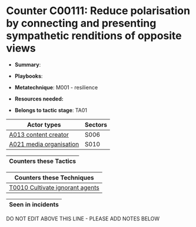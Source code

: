 # Counter C00111: Reduce polarisation by connecting and presenting sympathetic renditions of opposite views

* **Summary**: 

* **Playbooks**: 

* **Metatechnique**: M001 - resilience

* **Resources needed:** 

* **Belongs to tactic stage**: TA01


| Actor types | Sectors |
| ----------- | ------- |
| [A013 content creator ](../generated_pages/actortypes/A013.md) | S006 |
| [A021 media organisation](../generated_pages/actortypes/A021.md) | S010 |



| Counters these Tactics |
| ---------------------- |



| Counters these Techniques |
| ------------------------- |
| [T0010 Cultivate ignorant agents](../generated_pages/techniques/T0010.md) |



| Seen in incidents |
| ----------------- |


DO NOT EDIT ABOVE THIS LINE - PLEASE ADD NOTES BELOW